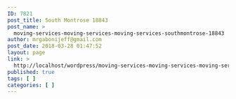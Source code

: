 ```yaml
---
ID: 7821
post_title: South Montrose 18843
post_name: >
  moving-services-moving-services-moving-services-southmontrose-18843
author: mrgabonijeff@gmail.com
post_date: 2018-03-28 01:47:52
layout: page
link: >
  http://localhost/wordpress/moving-services-moving-services-moving-services-southmontrose-18843/
published: true
tags: [ ]
categories: [ ]
---
```

